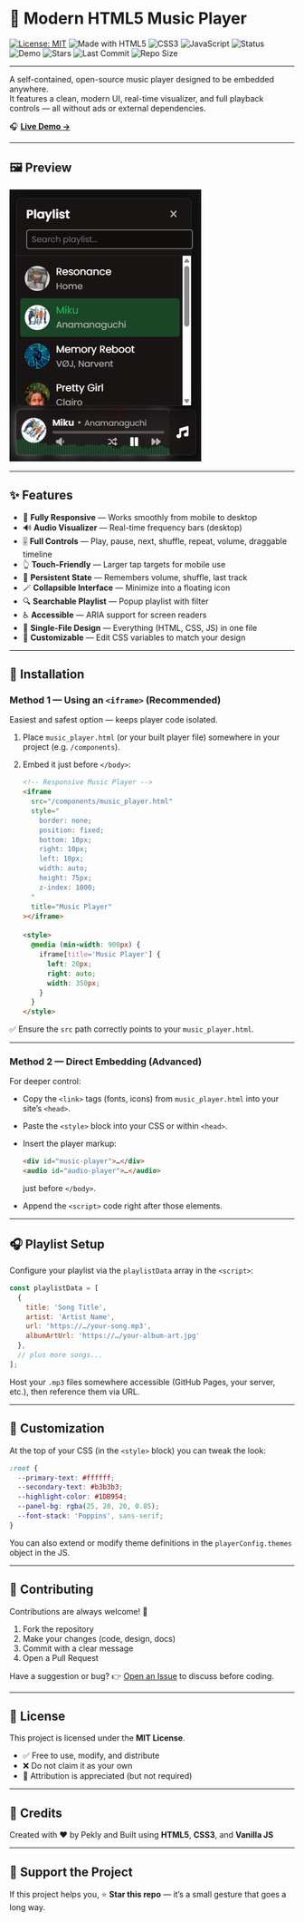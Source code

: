 # 🎵 Modern HTML5 Music Player  

[![License: MIT](https://img.shields.io/badge/License-MIT-green.svg)](LICENSE)  ![Made with HTML5](https://img.shields.io/badge/Made%20with-HTML5-orange?logo=html5&logoColor=white)  ![CSS3](https://img.shields.io/badge/Styled%20with-CSS3-blue?logo=css3)  ![JavaScript](https://img.shields.io/badge/Powered%20by-JavaScript-yellow?logo=javascript)  ![Status](https://img.shields.io/badge/Status-Active-brightgreen)  ![Demo](https://img.shields.io/badge/Demo-Live-blue?logo=githubpages)  ![Stars](https://img.shields.io/github/stars/Pekly/modern-html5-music-player?style=social)  ![Last Commit](https://img.shields.io/github/last-commit/Pekly/modern-html5-music-player)  ![Repo Size](https://img.shields.io/github/repo-size/Pekly/modern-html5-music-player)  

---

A self-contained, open-source music player designed to be embedded anywhere.  
It features a clean, modern UI, real-time visualizer, and full playback controls — all without ads or external dependencies.

🎧 **[Live Demo →]([https://pekly.neocities.org/modern-html5-music-player](https://pekly.github.io/modern-html5-music-player/))**  

---

## 🖼️ Preview  
![Music Player Preview](https://raw.githubusercontent.com/Pekly/modern-html5-music-player/main/assets/preview1.png)

---
## ✨ Features

* 🎨 **Fully Responsive** — Works smoothly from mobile to desktop
* 🔊 **Audio Visualizer** — Real-time frequency bars (desktop)
* 🎚️ **Full Controls** — Play, pause, next, shuffle, repeat, volume, draggable timeline
* 👆 **Touch-Friendly** — Larger tap targets for mobile use
* 💾 **Persistent State** — Remembers volume, shuffle, last track
* 🪄 **Collapsible Interface** — Minimize into a floating icon
* 🔍 **Searchable Playlist** — Popup playlist with filter
* ♿ **Accessible** — ARIA support for screen readers
* 🧩 **Single-File Design** — Everything (HTML, CSS, JS) in one file
* 🎨 **Customizable** — Edit CSS variables to match your design

---

## 🚀 Installation

### Method 1 — Using an `<iframe>` (Recommended)

Easiest and safest option — keeps player code isolated.

1. Place `music_player.html` (or your built player file) somewhere in your project (e.g. `/components`).
2. Embed it just before `</body>`:

   ```html
   <!-- Responsive Music Player -->
   <iframe
     src="/components/music_player.html"
     style="
       border: none;
       position: fixed;
       bottom: 10px;
       right: 10px;
       left: 10px;
       width: auto;
       height: 75px;
       z-index: 1000;
     "
     title="Music Player"
   ></iframe>

   <style>
     @media (min-width: 900px) {
       iframe[title='Music Player'] {
         left: 20px;
         right: auto;
         width: 350px;
       }
     }
   </style>
   ```

✅ Ensure the `src` path correctly points to your `music_player.html`.

---

### Method 2 — Direct Embedding (Advanced)

For deeper control:

* Copy the `<link>` tags (fonts, icons) from `music_player.html` into your site’s `<head>`.
* Paste the `<style>` block into your CSS or within `<head>`.
* Insert the player markup:

  ```html
  <div id="music-player">…</div>
  <audio id="audio-player">…</audio>
  ```

  just before `</body>`.
* Append the `<script>` code right after those elements.

---

## 🎧 Playlist Setup

Configure your playlist via the `playlistData` array in the `<script>`:

```js
const playlistData = [
  {
    title: 'Song Title',
    artist: 'Artist Name',
    url: 'https://…/your-song.mp3',
    albumArtUrl: 'https://…/your-album-art.jpg'
  },
  // plus more songs...
];
```

Host your `.mp3` files somewhere accessible (GitHub Pages, your server, etc.), then reference them via URL.

---

## 🎨 Customization

At the top of your CSS (in the `<style>` block) you can tweak the look:

```css
:root {
  --primary-text: #ffffff;
  --secondary-text: #b3b3b3;
  --highlight-color: #1DB954;
  --panel-bg: rgba(25, 20, 20, 0.85);
  --font-stack: 'Poppins', sans-serif;
}
```

You can also extend or modify theme definitions in the `playerConfig.themes` object in the JS.

---

## 🤝 Contributing

Contributions are always welcome! 🙌

1. Fork the repository
2. Make your changes (code, design, docs)
3. Commit with a clear message
4. Open a Pull Request

Have a suggestion or bug?
👉 [Open an Issue](https://github.com/Pekly/modern-html5-music-player/issues) to discuss before coding.

---

## 📜 License

This project is licensed under the **MIT License**.

* ✅ Free to use, modify, and distribute
* ❌ Do not claim it as your own
* 💬 Attribution is appreciated (but not required)

---

## 🧠 Credits

Created with ❤️ by Pekly and
Built using **HTML5**, **CSS3**, and **Vanilla JS**

---

## 🌟 Support the Project

If this project helps you,
⭐ **Star this repo** — it’s a small gesture that goes a long way.
